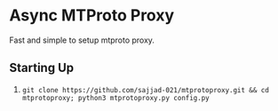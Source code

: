 # Async MTProto Proxy #

Fast and simple to setup mtproto proxy.

## Starting Up ##
    
1. `git clone https://github.com/sajjad-021/mtprotoproxy.git && cd mtprotoproxy; python3 mtprotoproxy.py config.py`

